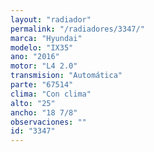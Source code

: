 ```yaml
---
layout: "radiador"
permalink: "/radiadores/3347/"
marca: "Hyundai"
modelo: "IX35"
ano: "2016"
motor: "L4 2.0"
transmision: "Automática"
parte: "67514"
clima: "Con clima"
alto: "25"
ancho: "18 7/8"
observaciones: ""
id: "3347"
---
```


